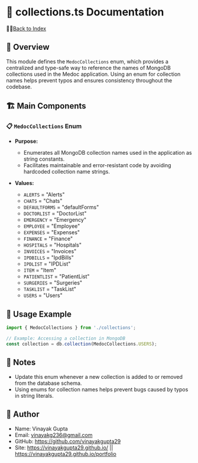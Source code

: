 # 📂 collections.ts Documentation

📑🔙[Back to Index](./index.md)

## 📝 Overview

This module defines the `MedocCollections` enum, which provides a centralized and type-safe way to reference the names of MongoDB collections used in the Medoc application. Using an enum for collection names helps prevent typos and ensures consistency throughout the codebase.

## 🏗️ Main Components

### 📋 `MedocCollections` Enum

- **Purpose:**
  - Enumerates all MongoDB collection names used in the application as string constants.
  - Facilitates maintainable and error-resistant code by avoiding hardcoded collection name strings.

- **Values:**
  - `ALERTS` = "Alerts"
  - `CHATS` = "Chats"
  - `DEFAULTFORMS` = "defaultForms"
  - `DOCTORLIST` = "DoctorList"
  - `EMERGENCY` = "Emergency"
  - `EMPLOYEE` = "Employee"
  - `EXPENSES` = "Expenses"
  - `FINANCE` = "Finance"
  - `HOSPITALS` = "Hospitals"
  - `INVOICES` = "Invoices"
  - `IPDBILLS` = "IpdBills"
  - `IPDLIST` = "IPDList"
  - `ITEM` = "Item"
  - `PATIENTLIST` = "PatientList"
  - `SURGERIES` = "Surgeries"
  - `TASKLIST` = "TaskList"
  - `USERS` = "Users"

## 🚀 Usage Example

```typescript
import { MedocCollections } from './collections';

// Example: Accessing a collection in MongoDB
const collection = db.collection(MedocCollections.USERS);
```

## 📝 Notes

- Update this enum whenever a new collection is added to or removed from the database schema.
- Using enums for collection names helps prevent bugs caused by typos in string literals.

## 👤 Author

- Name: Vinayak Gupta
- Email: <vinayakg236@gmail.com>
- GitHub: <https://github.com/vinayakgupta29>
- Site: <https://vinayakgupta29.github.io/>   ||   <https://vinayakgupta29.github.io/portfolio>
